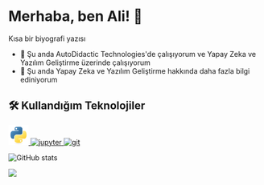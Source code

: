 # Merhaba, ben Ali! 👋

Kısa bir biyografi yazısı
- 🔭 Şu anda AutoDidactic Technologies'de çalışıyorum ve Yapay Zeka ve Yazılım Geliştirme üzerinde çalışıyorum
- 🌱 Şu anda Yapay Zeka ve Yazılım Geliştirme hakkında daha fazla bilgi ediniyorum

## 🛠️ Kullandığım Teknolojiler

<p align="left">
  <!-- Python -->
  <a href="https://www.python.org" target="_blank"> 
    <img src="https://raw.githubusercontent.com/devicons/devicon/master/icons/python/python-original.svg" alt="python" width="40" height="40"/> 
  </a> 
  <!-- Jupyter -->
  <a href="https://jupyter.org" target="_blank"> 
    <img src="https://www.vectorlogo.zone/logos/jupyter/jupyter-icon.svg" alt="jupyter" width="40" height="40"/> 
  </a>
  <!-- Git -->
  <a href="https://git-scm.com/" target="_blank"> 
    <img src="https://www.vectorlogo.zone/logos/git-scm/git-scm-icon.svg" alt="git" width="40" height="40"/> 
  </a>
</p>


![GitHub stats](https://github-readme-stats.vercel.app/api?username=Alikosemen&show_icons=true&theme=radical)


<img src="https://www.google.com/url?sa=i&url=https%3A%2F%2Fpixabay.com%2Fgifs%2Fsnow-cold-landscape-winter-2356%2F&psig=AOvVaw1_JYdW_YjbTKRcnyU5-WVH&ust=1706010987805000&source=images&cd=vfe&ved=0CBIQjRxqFwoTCKD346v48IMDFQAAAAAdAAAAABAE" width="400">


